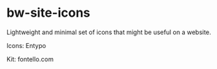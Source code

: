 # bw-site-icons
Lightweight and minimal set of icons that might be useful on a website.

Icons: Entypo

Kit: fontello.com
